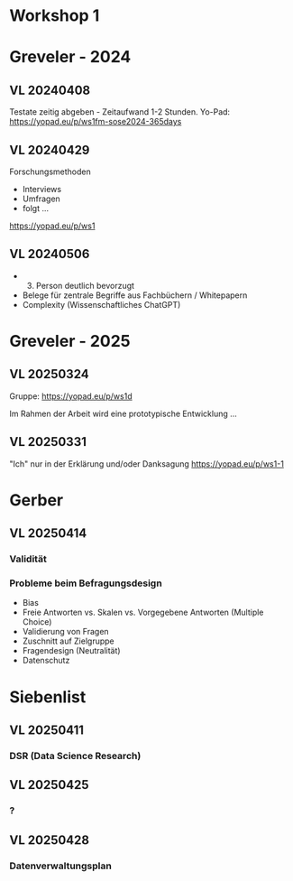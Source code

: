 # Workshop 1
# Greveler - 2024

## VL 20240408
Testate zeitig abgeben - Zeitaufwand 1-2 Stunden.
Yo-Pad: https://yopad.eu/p/ws1fm-sose2024-365days


## VL 20240429
Forschungsmethoden
- Interviews
- Umfragen
- folgt ...

https://yopad.eu/p/ws1


## VL 20240506
- 3. Person deutlich bevorzugt
- Belege für zentrale Begriffe aus Fachbüchern / Whitepapern
- Complexity (Wissenschaftliches ChatGPT)
 

# Greveler - 2025
## VL 20250324
Gruppe:
https://yopad.eu/p/ws1d

Im Rahmen der Arbeit wird eine prototypische Entwicklung ...


## VL 20250331
"Ich" nur in der Erklärung und/oder Danksagung
https://yopad.eu/p/ws1-1


# Gerber
## VL 20250414

### Validität

### Probleme beim Befragungsdesign
- Bias
- Freie Antworten vs. Skalen vs. Vorgegebene Antworten (Multiple Choice)
- Validierung von Fragen
- Zuschnitt auf Zielgruppe
- Fragendesign (Neutralität)
- Datenschutz


# Siebenlist
## VL 20250411
### DSR (Data Science Research)

## VL 20250425
### ?

## VL 20250428
### Datenverwaltungsplan
